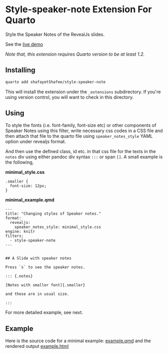 # Style-speaker-note Extension For Quarto

Style the Speaker Notes of the RevealJs slides.

See the [live demo](https://shafayetshafee.github.io/style-speaker-note/example.html)

*Note that, this extension requires Quarto version to be at least 1.2.*

## Installing

```bash
quarto add shafayetShafee/style-speaker-note
```

This will install the extension under the `_extensions` subdirectory.
If you're using version control, you will want to check in this directory.

## Using

To style the fonts (i.e. font-family, font-size etc) or other components of Speaker Notes using this filter, write necessary css codes in a CSS file and then attach that file to the quarto file using `speaker_notes_style` YAML option under revealjs format.

And then use the defined class, id etc. in that css file for the texts in the `notes` div using either pandoc div syntax `:::` or span `[]`. A small example is the following,


**minimal_style.css**

~~~
.smaller {
  font-size: 12px;
}
~~~

**minimal_example.qmd**

~~~
---
title: "Changing styles of Speaker notes."
format: 
  revealjs:
    speaker_notes_style: minimal_style.css
engine: knitr
filters:
  - style-speaker-note
---


## A Slide with speaker notes

Press `s` to see the speaker notes.

::: {.notes}

[Notes with smaller font]{.smaller}

and these are in usual size.

:::
~~~

For more detailed example, see next.

## Example

Here is the source code for a minimal example: [example.qmd](example.qmd) and 
the rendered output [example.html](https://shafayetshafee.github.io/style-speaker-note/example.html)